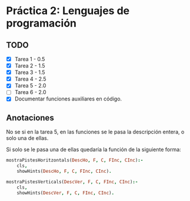 # Práctica 2: Lenguajes de programación

## TODO

- [x] Tarea 1 - 0.5
- [x] Tarea 2 - 1.5
- [x] Tarea 3 - 1.5
- [x] Tarea 4 - 2.5
- [x] Tarea 5 - 2.0
- [ ] Tarea 6 - 2.0
- [x] Documentar funciones auxiliares en código.

## Anotaciones

No se si en la tarea 5, en las funciones se le pasa la descripción entera, o solo una de ellas.

Si solo se le pasa una de ellas quedaría la función de la siguiente forma:

```prolog
mostraPistesHoritzontals(DescHo, F, C, FInc, CInc):-
    cls,
    showHints(DescHo, F, C, FInc, CInc).

mostraPistesVerticals(DescVer, F, C, FInc, CInc):-
    cls,
    showHints(DescVer, F, C, FInc, CInc).
```